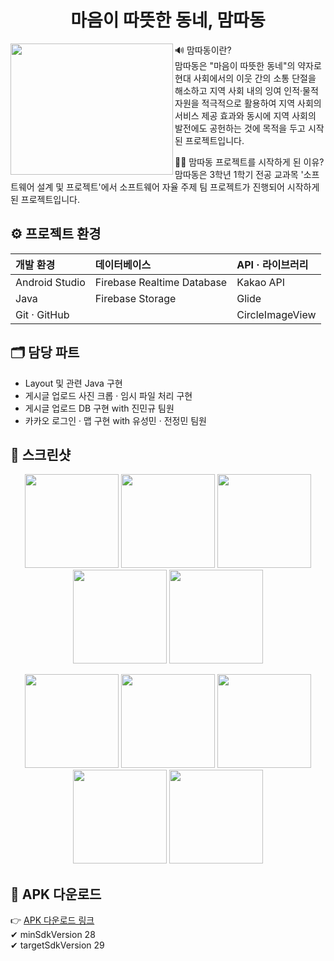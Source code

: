 <h1 align="center">마음이 따뜻한 동네, 맘따동</h1>
<img src="https://user-images.githubusercontent.com/76841455/122649978-6a4bf200-d16b-11eb-86ca-59be05d89a19.png" width="260" height="210" align="left"></img>

🔊 맘따동이란?<br/>
맘따동은 "마음이 따뜻한 동네"의 약자로 현대 사회에서의 이웃 간의 소통 단절을 해소하고 지역 사회 내의 잉여 인적·물적 자원을 적극적으로 활용하여 지역 사회의 서비스 제공 효과와 동시에 지역 사회의 발전에도 공헌하는 것에 목적을 두고 시작된 프로젝트입니다.<br/>

🤷‍♂️ 맘따동 프로젝트를 시작하게 된 이유?<br/>
맘따동은 3학년 1학기 전공 교과목 '소프트웨어 설계 및 프로젝트'에서 소프트웨어 자율 주제 팀 프로젝트가 진행되어 시작하게 된 프로젝트입니다.<br/>

<h2>⚙ 프로젝트 환경</h2>

| 개발 환경 | 데이터베이스 | API · 라이브러리 |
| :--- | :--- | :--- |
| Android Studio | Firebase Realtime Database | Kakao API |
| Java | Firebase Storage | Glide |
| Git · GitHub | | CircleImageView |

<h2>🗂 담당 파트</h2>
<ul>
<li>Layout 및 관련 Java 구현</li>
<li>게시글 업로드 사진 크롭 · 임시 파일 처리 구현</li>
<li>게시글 업로드 DB 구현 with 진민규 팀원</li>
<li>카카오 로그인 · 맵 구현 with 유성민 · 전정민 팀원</li>
</ul>

<h2>📸 스크린샷</h2>
<p align="center">
<img src="https://user-images.githubusercontent.com/76841455/103441221-d4410f80-4c8f-11eb-882e-61af032e940c.jpg" width="150"/>
<img src="https://user-images.githubusercontent.com/76841455/103441222-d4d9a600-4c8f-11eb-9f51-4583ce7e2c72.jpg" width="150"/>
<img src="https://user-images.githubusercontent.com/76841455/103441223-d5723c80-4c8f-11eb-906a-8acdaa1ae9d6.jpg" width="150"/>
<img src="https://user-images.githubusercontent.com/76841455/103441225-d60ad300-4c8f-11eb-9536-c8c70ea34986.jpg" width="150"/>
<img src="https://user-images.githubusercontent.com/76841455/103441227-d60ad300-4c8f-11eb-921d-13c9d29dc826.jpg" width="150"/>
</p>
<p align="center">
<img src="https://user-images.githubusercontent.com/76841455/104834766-eef8c280-58e4-11eb-9393-acf652e81d63.jpg" width="150"/>
<img src="https://user-images.githubusercontent.com/76841455/104834768-f029ef80-58e4-11eb-99d0-d2f9268ea7f0.jpg" width="150"/>
<img src="https://user-images.githubusercontent.com/76841455/103441230-d86d2d00-4c8f-11eb-8e5d-81d3a22b8408.jpg" width="150"/>
<img src="https://user-images.githubusercontent.com/76841455/103441231-d905c380-4c8f-11eb-8eb7-eb6dccff8b69.jpg" width="150"/>
<img src="https://user-images.githubusercontent.com/76841455/103441232-d99e5a00-4c8f-11eb-8d3c-a684561b354f.jpg" width="150"/>
</p>

<h2>📄 APK 다운로드</h2>

👉 [APK 다운로드 링크](https://github.com/iconic0808/Project_Mamddadong_2020.04/blob/master/app/release/app-release.apk)<br/>
✔ minSdkVersion 28<br/>
✔ targetSdkVersion 29
